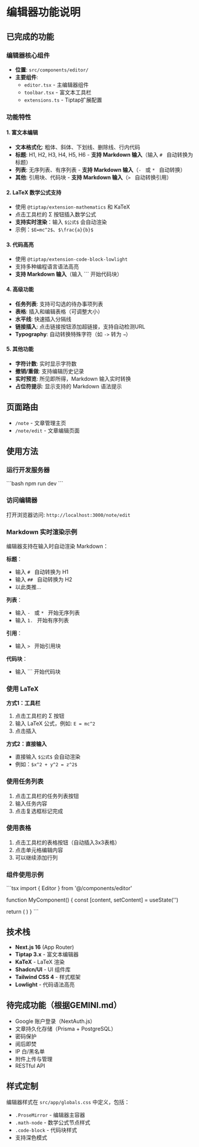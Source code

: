 # 编辑器功能说明

## 已完成的功能

### 编辑器核心组件
- **位置**: `src/components/editor/`
- **主要组件**:
  - `editor.tsx` - 主编辑器组件
  - `toolbar.tsx` - 富文本工具栏
  - `extensions.ts` - Tiptap扩展配置

### 功能特性

#### 1. 富文本编辑
- **文本格式化**: 粗体、斜体、下划线、删除线、行内代码
- **标题**: H1, H2, H3, H4, H5, H6 - **支持 Markdown 输入**（输入 `# ` 自动转换为标题）
- **列表**: 无序列表、有序列表 - **支持 Markdown 输入**（`- ` 或 `* ` 自动转换）
- **其他**: 引用块、代码块 - **支持 Markdown 输入**（`> ` 自动转换引用）

#### 2. LaTeX 数学公式支持
- 使用 `@tiptap/extension-mathematics` 和 KaTeX
- 点击工具栏的 Σ 按钮插入数学公式
- **支持实时渲染**：输入 `$公式$` 会自动渲染
- 示例：`$E=mc^2$`、`$\frac{a}{b}$`

#### 3. 代码高亮
- 使用 `@tiptap/extension-code-block-lowlight`
- 支持多种编程语言语法高亮
- **支持 Markdown 输入**（输入 ``` 开始代码块）

#### 4. 高级功能
- **任务列表**: 支持可勾选的待办事项列表
- **表格**: 插入和编辑表格（可调整大小）
- **水平线**: 快速插入分隔线
- **链接插入**: 点击链接按钮添加超链接，支持自动检测URL
- **Typography**: 自动转换特殊字符（如 `->` 转为 `→`）

#### 5. 其他功能
- **字符计数**: 实时显示字符数
- **撤销/重做**: 支持编辑历史记录
- **实时预览**: 所见即所得，Markdown 输入实时转换
- **占位符提示**: 显示支持的 Markdown 语法提示

## 页面路由

- `/note` - 文章管理主页
- `/note/edit` - 文章编辑页面

## 使用方法

### 运行开发服务器
\`\`\`bash
npm run dev
\`\`\`

### 访问编辑器
打开浏览器访问: `http://localhost:3000/note/edit`

### Markdown 实时渲染示例

编辑器支持在输入时自动渲染 Markdown：

**标题**：
- 输入 `# ` 自动转换为 H1
- 输入 `## ` 自动转换为 H2
- 以此类推...

**列表**：
- 输入 `- ` 或 `* ` 开始无序列表
- 输入 `1. ` 开始有序列表

**引用**：
- 输入 `> ` 开始引用块

**代码块**：
- 输入 ``` 开始代码块

### 使用 LaTeX
**方式1：工具栏**
1. 点击工具栏的 Σ 按钮
2. 输入 LaTeX 公式，例如: `E = mc^2`
3. 点击插入

**方式2：直接输入**
- 直接输入 `$公式$` 会自动渲染
- 例如：`$x^2 + y^2 = z^2$`

### 使用任务列表
1. 点击工具栏的任务列表按钮
2. 输入任务内容
3. 点击复选框标记完成

### 使用表格
1. 点击工具栏的表格按钮（自动插入3x3表格）
2. 点击单元格编辑内容
3. 可以继续添加行列

### 组件使用示例
\`\`\`tsx
import { Editor } from '@/components/editor'

function MyComponent() {
  const [content, setContent] = useState('')
  
  return (
    <Editor 
      content={content} 
      onChange={setContent}
      editable={true}
    />
  )
}
\`\`\`

## 技术栈

- **Next.js 16** (App Router)
- **Tiptap 3.x** - 富文本编辑器
- **KaTeX** - LaTeX 渲染
- **Shadcn/UI** - UI 组件库
- **Tailwind CSS 4** - 样式框架
- **Lowlight** - 代码语法高亮

## 待完成功能（根据GEMINI.md）

- Google 账户登录（NextAuth.js）
- 文章持久化存储（Prisma + PostgreSQL）
- 密码保护
- 阅后即焚
- IP 白/黑名单
- 附件上传与管理
- RESTful API

## 样式定制

编辑器样式在 `src/app/globals.css` 中定义，包括：
- `.ProseMirror` - 编辑器主容器
- `.math-node` - 数学公式节点样式
- `.code-block` - 代码块样式
- 支持深色模式
